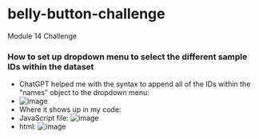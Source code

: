 # belly-button-challenge
Module 14 Challenge
### How to set up dropdown menu to select the different sample IDs within the dataset
- ChatGPT helped me with the syntax to append all of the IDs within the "names" object to the dropdown menu:
- ![image](https://github.com/nickpalmer2012/belly-button-challenge/assets/128104435/cebb9217-7b4e-4661-af37-512b2994b5f2)
- Where it shows up in my code:
- JavaScript file: ![image](https://github.com/nickpalmer2012/belly-button-challenge/assets/128104435/6af7eae6-31e6-4e1f-81f2-fa97d75e94cf)
- html: ![image](https://github.com/nickpalmer2012/belly-button-challenge/assets/128104435/70a09f37-a79c-4874-94e6-d1cbf49283c2)


